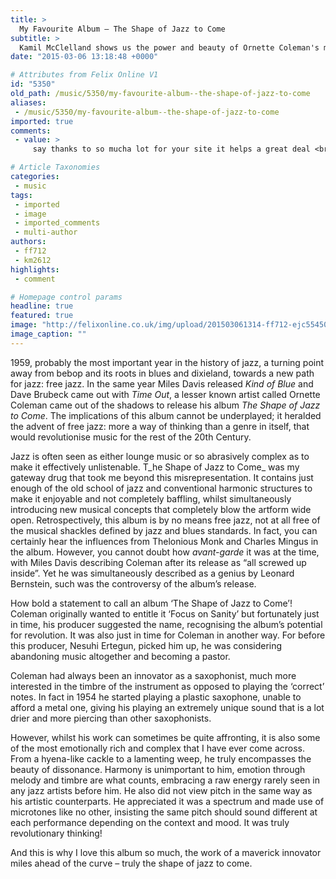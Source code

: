 ```yaml
---
title: >
  My Favourite Album – The Shape of Jazz to Come
subtitle: >
  Kamil McClelland shows us the power and beauty of Ornette Coleman's masterpiece
date: "2015-03-06 13:18:48 +0000"

# Attributes from Felix Online V1
id: "5350"
old_path: /music/5350/my-favourite-album--the-shape-of-jazz-to-come
aliases:
 - /music/5350/my-favourite-album--the-shape-of-jazz-to-come
imported: true
comments:
 - value: >
     say thanks to so mucha lot for your site it helps a great deal <br>fifa 17 points http://ea-me.de/index.php?do=/blog/47248/cheap-nba-2k17-mt-nba-2k16-mt-overview/,Awesome Web-site, Continue the very good work. With thanks!. <br>fifa 17 http://giftbook.co.za/blog/view/5476/nhl-coins-playoff-intensity-is-adjusted-well-to-by-jonathon-blum

# Article Taxonomies
categories:
 - music
tags:
 - imported
 - image
 - imported_comments
 - multi-author
authors:
 - ff712
 - km2612
highlights:
 - comment

# Homepage control params
headline: true
featured: true
image: "http://felixonline.co.uk/img/upload/201503061314-ff712-ejc55450.jpg"
image_caption: ""
---
```


1959, probably the most important year in the history of jazz, a turning point away from bebop and its roots in blues and dixieland, towards a new path for jazz: free jazz. In the same year Miles Davis released _Kind of Blue_ and Dave Brubeck came out with _Time Out_, a lesser known artist called Ornette Coleman came out of the shadows to release his album _The Shape of Jazz to Come_. The implications of this album cannot be underplayed; it heralded the advent of free jazz: more a way of thinking than a genre in itself, that would revolutionise music for the rest of the 20th Century.

Jazz is often seen as either lounge music or so abrasively complex as to make it effectively unlistenable. T_he Shape of Jazz to Come_ was my gateway drug that took me beyond this misrepresentation. It contains just enough of the old school of jazz and conventional harmonic structures to make it enjoyable and not completely baffling, whilst simultaneously introducing new musical concepts that completely blow the artform wide open. Retrospectively, this album is by no means free jazz, not at all free of the musical shackles defined by jazz and blues standards. In fact, you can certainly hear the influences from Thelonious Monk and Charles Mingus in the album. However, you cannot doubt how _avant-garde_ it was at the time, with Miles Davis describing Coleman after its release as “all screwed up inside”. Yet he was simultaneously described as a genius by Leonard Bernstein, such was the controversy of the album’s release.

How bold a statement to call an album ‘The Shape of Jazz to Come’! Coleman originally wanted to entitle it ‘Focus on Sanity’ but fortunately just in time, his producer suggested the name, recognising the album’s potential for revolution. It was also just in time for Coleman in another way. For before this producer, Nesuhi Ertegun, picked him up, he was considering abandoning music altogether and becoming a pastor.

Coleman had always been an innovator as a saxophonist, much more interested in the timbre of the instrument as opposed to playing the ‘correct’ notes. In fact in 1954 he started playing a plastic saxophone, unable to afford a metal one, giving his playing an extremely unique sound that is a lot drier and more piercing than other saxophonists.

However, whilst his work can sometimes be quite affronting, it is also some of the most emotionally rich and complex that I have ever come across. From a hyena-like cackle to a lamenting weep, he truly encompasses the beauty of dissonance. Harmony is unimportant to him, emotion through melody and timbre are what counts, embracing a raw energy rarely seen in any jazz artists before him. He also did not view pitch in the same way as his artistic counterparts. He appreciated it was a spectrum and made use of microtones like no other, insisting the same pitch should sound different at each performance depending on the context and mood. It was truly revolutionary thinking!

And this is why I love this album so much, the work of a maverick innovator miles ahead of the curve – truly the shape of jazz to come.
